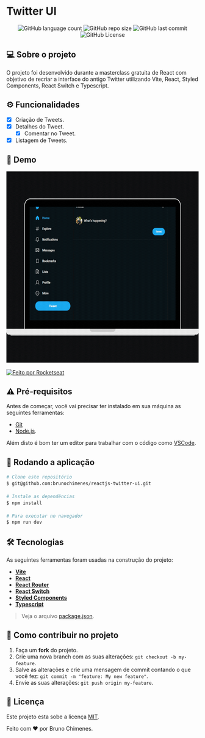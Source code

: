 # Twitter UI

<p align="center">
  <img alt="GitHub language count" src="https://img.shields.io/github/languages/count/brunochimenes/reactjs-twitter-ui?color=%252304D361" />
  <img alt="GitHub repo size" src="https://img.shields.io/github/repo-size/brunochimenes/reactjs-twitter-ui?color=%252304D361" />
  <img alt="GitHub last commit" src="https://img.shields.io/github/last-commit/brunochimenes/reactjs-twitter-ui?color=%252304D361" />
  <img alt="GitHub License" src="https://img.shields.io/github/license/brunochimenes/reactjs-twitter-ui?color=%252304D361" />
</p>

## 💻 Sobre o projeto

O projeto foi desenvolvido durante a masterclass gratuita de React com objetivo de recriar a interface do antigo Twitter utilizando Vite, React, Styled Components, React Switch e Typescript.

## ⚙️ Funcionalidades

- [x] Criação de Tweets.
- [x] Detalhes do Tweet.
  - [x] Comentar no Tweet.
- [x] Listagem de Tweets.

## 📱 Demo

<p align="center">
<img width='700' height='500' alt="Demo" src="/.github/assets/demo.gif" />  
</p>

<a href="https://www.figma.com/community/file/1202694130789327431/twitter-ui">
  <img alt="Feito por Rocketseat" src="https://img.shields.io/badge/Acessar%20Layout%20-Figma-%2304D361">
</a>

## ⚠️ Pré-requisitos

Antes de começar, você vai precisar ter instalado em sua máquina as seguintes ferramentas:

- [Git](https://git-scm.com)
- [Node.js](https://nodejs.org/en/).

Além disto é bom ter um editor para trabalhar com o código como [VSCode](https://code.visualstudio.com/).

## 🧭 Rodando a aplicação

```bash
# Clone este repositório
$ git@github.com:brunochimenes/reactjs-twitter-ui.git

# Instale as dependências
$ npm install

# Para executar no navegador
$ npm run dev
```

## 🛠 Tecnologias

As seguintes ferramentas foram usadas na construção do projeto:

- **[Vite](https://vitejs.dev/)**
- **[React](https://react.dev/)**
- **[React Router](https://reactrouter.com/en/main)**
- **[React Switch](https://github.com/markusenglund/react-switch)**
- **[Styled Components](https://styled-components.com/)**
- **[Typescript](https://www.typescriptlang.org/)**

> Veja o arquivo [package.json](https://github.com/brunochimenes/reactjs-twitter-ui/blob/main/package.json).

## 💪 Como contribuir no projeto

1. Faça um **fork** do projeto.
2. Crie uma nova branch com as suas alterações: `git checkout -b my-feature`.
3. Salve as alterações e crie uma mensagem de commit contando o que você fez: `git commit -m "feature: My new feature"`.
4. Envie as suas alterações: `git push origin my-feature`.

## 📝 Licença

Este projeto esta sobe a licença [MIT](./LICENSE).

Feito com ❤️ por Bruno Chimenes.
